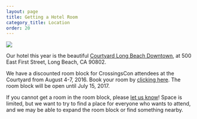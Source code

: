 ```yaml
---
layout: page
title: Getting a Hotel Room
category_title: Location
order: 20
---
```


![](http://cache.marriott.com/propertyimages/l/lgbcy/phototour/lgbcy_phototour88.jpg)

Our hotel this year is the beautiful [Courtyard Long Beach Downtown](http://www.marriott.com/hotels/travel/lgbcy-courtyard-long-beach-downtown/), at 500 East First Street, Long Beach, CA 90802.

We have a discounted room block for CrossingsCon attendees at the Courtyard from August 4-7, 2016. Book your room by [clicking here](http://www.marriott.com/meeting-event-hotels/group-corporate-travel/groupCorp.mi?resLinkData=CrossingsCon%202017%5Elgbcy%60cccccca%7Cccccccb%60169%60USD%60false%604%608/4/17%608/7/17%607/15/17&app=resvlink&stop_mobi=yes). The room block will be open until July 15, 2017.

If you cannot get a room in the room block, please [let us know]({{site.baseurl}}/about/contact)! Space is limited, but we want to try to find a place for everyone who wants to attend, and we may be able to expand the room block or find something nearby.
